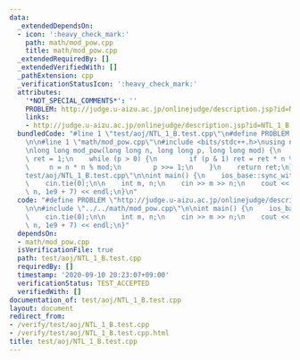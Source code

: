 ```yaml
---
data:
  _extendedDependsOn:
  - icon: ':heavy_check_mark:'
    path: math/mod_pow.cpp
    title: math/mod_pow.cpp
  _extendedRequiredBy: []
  _extendedVerifiedWith: []
  _pathExtension: cpp
  _verificationStatusIcon: ':heavy_check_mark:'
  attributes:
    '*NOT_SPECIAL_COMMENTS*': ''
    PROBLEM: http://judge.u-aizu.ac.jp/onlinejudge/description.jsp?id=NTL_1_B
    links:
    - http://judge.u-aizu.ac.jp/onlinejudge/description.jsp?id=NTL_1_B
  bundledCode: "#line 1 \"test/aoj/NTL_1_B.test.cpp\"\n#define PROBLEM \"http://judge.u-aizu.ac.jp/onlinejudge/description.jsp?id=NTL_1_B\"\
    \n\n#line 1 \"math/mod_pow.cpp\"\n#include <bits/stdc++.h>\nusing namespace std;\n\
    \nlong long mod_pow(long long n, long long p, long long mod) {\n    long long\
    \ ret = 1;\n    while (p > 0) {\n        if (p & 1) ret = ret * n % mod;\n   \
    \     n = n * n % mod;\n        p >>= 1;\n    }\n    return ret;\n}\n#line 4 \"\
    test/aoj/NTL_1_B.test.cpp\"\n\nint main() {\n    ios_base::sync_with_stdio(false);\n\
    \    cin.tie(0);\n\n    int m, n;\n    cin >> m >> n;\n    cout << mod_pow(m,\
    \ n, 1e9 + 7) << endl;\n}\n"
  code: "#define PROBLEM \"http://judge.u-aizu.ac.jp/onlinejudge/description.jsp?id=NTL_1_B\"\
    \n\n#include \"../../math/mod_pow.cpp\"\n\nint main() {\n    ios_base::sync_with_stdio(false);\n\
    \    cin.tie(0);\n\n    int m, n;\n    cin >> m >> n;\n    cout << mod_pow(m,\
    \ n, 1e9 + 7) << endl;\n}"
  dependsOn:
  - math/mod_pow.cpp
  isVerificationFile: true
  path: test/aoj/NTL_1_B.test.cpp
  requiredBy: []
  timestamp: '2020-09-10 20:23:07+09:00'
  verificationStatus: TEST_ACCEPTED
  verifiedWith: []
documentation_of: test/aoj/NTL_1_B.test.cpp
layout: document
redirect_from:
- /verify/test/aoj/NTL_1_B.test.cpp
- /verify/test/aoj/NTL_1_B.test.cpp.html
title: test/aoj/NTL_1_B.test.cpp
---
```

